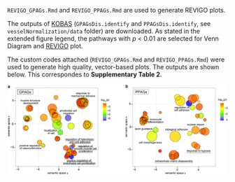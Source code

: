 `REVIGO_GPAGs.Rmd` and `REVIGO_PPAGs.Rmd` are used to generate REVIGO plots.

The outputs of [KOBAS](http://kobas.cbi.pku.edu.cn/index.php) (`GPAGsDis.identify` and `PPAGsDis.identify`, see `vesselNormalization/data` folder) are downloaded. As stated in the extended figure legend, the pathways with *p* < 0.01 are selected for Venn Diagram and [REVIGO](http://revigo.irb.hr/) plot.

The custom codes attached (`REVIGO_GPAGs.Rmd` and `REVIGO_PPAGs.Rmd`) were used to generate high quality, vector-based plots. The outputs are shown below. This correspondes to **Supplementary Table 2**.

![REVIGO_plots](https://raw.githubusercontent.com/lintian0616/vesselNormalization/master/data/REVIGO.jpg?token=AG381kLBEVkPN3FOLvv8nZJkWc_sbQNJks5YoTM7wA%3D%3D)
